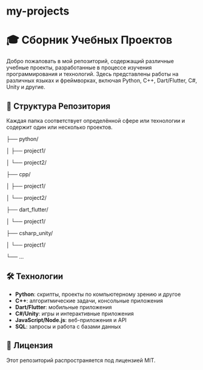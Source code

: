 # my-projects
# 🎓 Сборник Учебных Проектов

Добро пожаловать в мой репозиторий, содержащий различные учебные проекты, разработанные в процессе изучения программирования и технологий. Здесь представлены работы на различных языках и фреймворках, включая Python, C++, Dart/Flutter, C#, Unity и другие.

## 📂 Структура Репозитория

Каждая папка соответствует определённой сфере или технологии и содержит один или несколько проектов.

├── python/

│ ├── project1/

│ └── project2/

├── cpp/

│ ├── project1/

│ └── project2/

├── dart_flutter/

│ └── project1/

├── csharp_unity/

│ └── project1/

└── ...


## 🛠️ Технологии

- **Python**: скрипты, проекты по компьютерному зрению и другое
- **C++**: алгоритмические задачи, консольные приложения
- **Dart/Flutter**: мобильные приложения
- **C#/Unity**: игры и интерактивные приложения
- **JavaScript/Node.js**: веб-приложения и API
- **SQL**: запросы и работа с базами данных

## 📜 Лицензия
Этот репозиторий распространяется под лицензией MIT.
